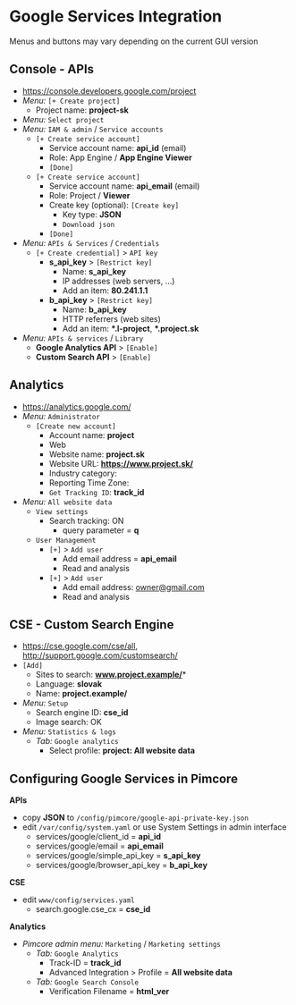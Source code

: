 # Google Services Integration
Menus and buttons may vary depending on the current GUI version

## Console - APIs
* <https://console.developers.google.com/project>
* *Menu:* `[+ Create project]`
  * Project name: **project-sk**
* *Menu:* `Select project`
* *Menu:* `IAM & admin` / `Service accounts`
  * `[+ Create service account]`
    * Service account name: **api_id** (email)
    * Role: App Engine / **App Engine Viewer**
    * `[Done]`
  * `[+ Create service account]`
    * Service account name: **api_email** (email)
    * Role: Project / **Viewer**
    * Create key (optional): `[Create key]`
      * Key type: **JSON**
      * `Download json`
    * `[Done]`
* *Menu:* `APIs & Services` / `Credentials`
  * `[+ Create credential]` > `API key`
    * **s_api_key** > `[Restrict key]`
      * Name: **s_api_key**
      * IP addresses (web servers, ...)
      * Add an item: **80.241.1.1**
    * **b_api_key** > `[Restrict key]`
      * Name: **b_api_key**
      * HTTP referrers (web sites)
      * Add an item: **\*.l-project**, **\*.project.sk**
* *Menu:* `APIs & services` / `Library`
    - **Google Analytics API** > `[Enable]`
    - **Custom Search API** > `[Enable]`

## Analytics
* <https://analytics.google.com/>
* *Menu:* `Administrator`
  * `[Create new account]`
    * Account name: **project**
    * Web
    * Website name: **project.sk**
    * Website URL: **https://www.project.sk/**
    * Industry category:
    * Reporting Time Zone:
    * `Get Tracking ID`: **track_id**
* *Menu:* `All website data`
  * `View settings`
    * Search tracking: ON
      * query parameter = **q**
  * `User Management`
    * `[+]` > `Add user`
      * Add email address = **api_email**
      * Read and analysis
    * `[+]` > `Add user`
      * Add email address: owner@gmail.com
      * Read and analysis

## CSE - Custom Search Engine
* <https://cse.google.com/cse/all>, <http://support.google.com/customsearch/>
* `[Add]`
  * Sites to search: **www.project.example/***
  * Language: **slovak**
  * Name: **project.example/**
* *Menu:* `Setup`
  * Search engine ID: **cse_id**
  * Image search: OK
* *Menu:* `Statistics & logs`
  * *Tab:* `Google analytics`
    * Select profile: **project: All website data**

## Configuring Google Services in Pimcore
**APIs**
* copy **JSON** to `/config/pimcore/google-api-private-key.json`
* edit `/var/config/system.yaml` or use System Settings in admin interface
  * services/google/client_id = **api_id**
  * services/google/email = **api_email**
  * services/google/simple_api_key = **s_api_key**
  * services/google/browser_api_key = **b_api_key**

**CSE**
* edit `www/config/services.yaml`
  * search.google.cse_cx = **cse_id**

**Analytics**
* *Pimcore admin menu:* `Marketing` / `Marketing settings`
  * *Tab:* `Google Analytics`
    * Track-ID = **track_id**
    * Advanced Integration > Profile = **All website data**
  * *Tab:* `Google Search Console`
    * Verification Filename = **html_ver**
